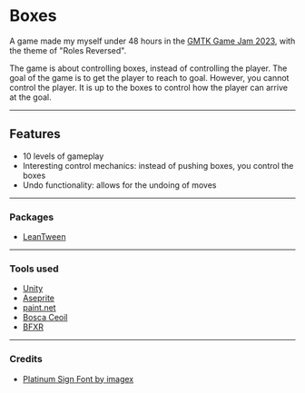 # Boxes

A game made my myself under 48 hours in the [GMTK Game Jam 2023](https://itch.io/jam/gmtk-2023), with the theme of "Roles Reversed".

The game is about controlling boxes, instead of controlling the player. The goal of the game is to get the player to reach to goal. However, you cannot control the player. It is up to the boxes to control how the player can arrive at the goal.

---
## Features

- 10 levels of gameplay
- Interesting control mechanics: instead of pushing boxes, you control the boxes
- Undo functionality: allows for the undoing of moves

---
### Packages

- [LeanTween](https://assetstore.unity.com/packages/tools/animation/leantween-3595)

---
### Tools used

- [Unity](https://unity.com/)
- [Aseprite](https://www.aseprite.org/)
- [paint.net](https://www.getpaint.net/)
- [Bosca Ceoil](https://boscaceoil.net/)
- [BFXR](https://www.bfxr.net/)

---
### Credits

- [Platinum Sign Font by imagex](https://www.dafont.com/platinum-sign.font)
